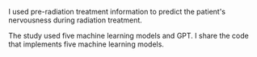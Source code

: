 
I used pre-radiation treatment information to predict the patient's nervousness during radiation treatment.

The study used five machine learning models and GPT.
I share the code that implements five machine learning models.
